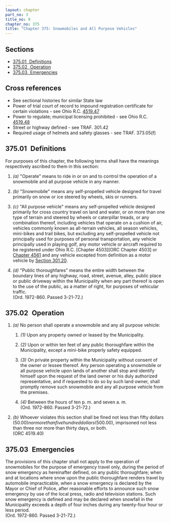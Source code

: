 ```yaml
---
layout: chapter
part_no: 3
title_no: 9
chapter_no: 375
title: "Chapter 375: Snowmobiles and All Purpose Vehicles"
---
```


## Sections

* [375.01   Definitions](#37501-definitions)
* [375.02   Operation](#37502-operation)
* [375.03   Emergencies](#37503-emergencies)

## Cross references

* See sectional histories for similar State law
* Power of trial court of record to impound registration certificate for certain violations - see Ohio R.C. [4519.47][ORC Section 4519.47]
* Power to regulate; municipal licensing prohibited - see Ohio R.C. [4519.48][ORC Section 4519.48]
* Street or highway defined - see TRAF. 301.42
* Required usage of helmets and safety glasses - see TRAF. 373.05(f)

## 375.01   Definitions

For purposes of this chapter, the following terms shall have the meanings
respectively ascribed to them in this section:

1. _(a)_ "Operate" means to ride in or on and to control the operation of a
snowmobile and all purpose vehicle in any manner.

2. _(b)_ "Snowmobile" means any self-propelled vehicle designed for travel
primarily on snow or ice steered by wheels, skis or runners.

3. _(c)_ "All purpose vehicle" means any self-propelled vehicle designed
primarily for cross country travel on land and water, or on more than one type
of terrain and steered by wheels or caterpillar treads, or any combination
thereof, including vehicles that operate on a cushion of air, vehicles commonly
known as all-terrain vehicles, all season vehicles, mini-bikes and trail bikes,
but excluding any self-propelled vehicle not principally used for purposes of
personal transportation, any vehicle principally used in playing golf, any motor
vehicle or aircraft required to be registered under Ohio R.C. [Chapter 4503][ORC
Chapter 4503] or [Chapter 4561][ORC Chapter 4561] and any vehicle excepted from
definition as a motor vehicle by [Section 301.20][CFCO 301.20].

4. _(d)_ "Public thoroughfares" means the entire width between the boundary
lines of any highway, road, street, avenue, alley, public place or public
driveway within the Municipality when any part thereof is open to the use of the
public, as a matter of right, for purposes of vehicular traffic.\
(Ord. 1972-860. Passed 3-21-72.)

## 375.02   Operation

1. _(a)_ No person shall operate a snowmobile and any all purpose vehicle:

    1. _(1)_ Upon any property owned or leased by the Municipality.

    2. _(2)_ Upon or within ten feet of any public thoroughfare within the
    Municipality, except a mini-bike properly safety equipped.

    3. _(3)_ On private property within the Municipality without consent of the
    owner or lessee thereof. Any person operating a snowmobile or all purpose
    vehicle upon lands of another shall stop and identify himself upon the
    request of the land owner or his duly authorized representative, and if
    requested to do so by such land owner, shall promptly remove such snowmobile
    and any all purpose vehicle from the premises.

    4. _(4)_ Between the hours of ten p. m. and seven a. m.\
    (Ord. 1972-860. Passed 3-21-72.)

2. _(b)_ Whoever violates this section shall be fined not less than fifty
dollars ($50.00) nor more than five hundred dollars ($500.00), imprisoned not
less than three nor more than thirty days, or both.\
(ORC 4519.40)

## 375.03   Emergencies

The provisions of this chapter shall not apply to the operation of snowmobiles
for the purpose of emergency travel only, during the period of snow emergency as
hereinafter defined, on any public thoroughfare; when and at locations where
snow upon the public thoroughfare renders travel by automobile impracticable,
when a snow emergency is declared by the Mayor or Chief of Police, after
reasonable efforts to announce such snow emergency by use of the local press,
radio and television stations. Such snow emergency is defined and may be
declared when snowfall in the Municipality exceeds a depth of four inches during
any twenty-four hour or less period.\
(Ord. 1972-860. Passed 3-21-72.)

[CFCO 301.20]:</chapters/chapter-301-definitions/#30120-motor-vehicle>
[ORC Chapter 4561]:<https://codes.ohio.gov/ohio-revised-code/chapter-4503>
[ORC Chapter 4561]:<https://codes.ohio.gov/ohio-revised-code/chapter-4561>
[ORC Section 4519.47]:<https://codes.ohio.gov/ohio-revised-code/section-4519.47>
[ORC Section 4519.48]:<https://codes.ohio.gov/ohio-revised-code/section-4519.48>
